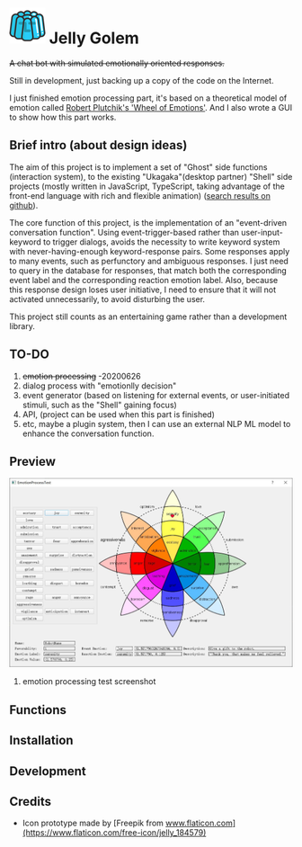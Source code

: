 # ![jg-icon](/jellygolem/resource/icon/Icon-64.png) Jelly Golem 

~~A chat bot with simulated emotionally oriented responses.~~

Still in development,
 just backing up a copy of the code on the Internet. 
 
I just finished emotion processing part, 
 it's based on a theoretical model of emotion called
 [Robert Plutchik's 'Wheel of Emotions'](https://positivepsychology.com/emotion-wheel/).
And I also wrote a GUI to show how this part works.

## Brief intro (about design ideas)

The aim of this project is to implement a set of "Ghost" side functions (interaction system),
 to the existing "Ukagaka"(desktop partner) "Shell" side projects
 (mostly written in JavaScript, TypeScript, taking advantage of the front-end language 
 with rich and flexible animation)
 ([search results on github](https://github.com/search?q=Ukagaka&type=Repositories)).

The core function of this project, is the implementation of an "event-driven conversation function".
Using event-trigger-based rather than user-input-keyword
 to trigger dialogs, avoids the necessity to write keyword system
 with never-having-enough keyword-response pairs.
Some responses apply to many events, such as perfunctory and ambiguous responses.
I just need to query in the database for responses,
 that match both the corresponding event label and the corresponding reaction emotion label.
Also, because this response design loses user initiative,
 I need to ensure that it will not activated unnecessarily, to avoid disturbing the user.

This project still counts as an entertaining game
 rather than a development library.

## TO-DO

1. ~~emotion processing~~ -20200626
2. dialog process with "emotionlly decision"
3. event generator (based on listening for external events,
 or user-initiated stimuli, such as the "Shell" gaining focus)
4. API, (project can be used when this part is finished)
5. etc, maybe a plugin system,
 then I can use an external NLP ML model to enhance the conversation function.

## Preview

![emotion-processing-test](/doc/screenshot/emotion-test-screenshot.jpg)

1. emotion processing test screenshot

## Functions

## Installation

## Development

## Credits

* Icon prototype made by 
[Freepik from www.flaticon.com](https://www.flaticon.com/free-icon/jelly_184579)
